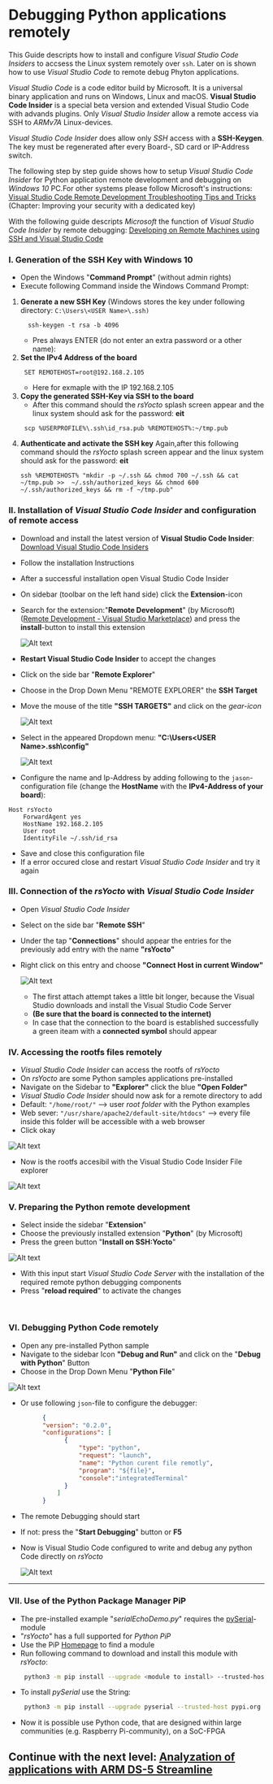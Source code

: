 #  	Debugging Python applications remotely

This Guide descripts how to install and configure *Visual Studio Code Insiders* to accsess the Linux system remotely over `ssh`. Later on is shown how to use *Visual Studio Code* to remote debug Phyton applications.

*Visual Studio Code* is a code editor build by Microsoft. It is a universal binary application and runs on Windows, Linux and macOS. **Visual Studio Code Insider** is a special beta version and extended Visual Studio Code with advands plugins. Only *Visual Studio Insider* allow a remote access via SSH to *ARMv7A* Linux-devices.

*Visual Studio Code Insider* does allow only *SSH* access with a **SSH-Keygen**. The key must be regenerated after every Board-, SD card or IP-Address switch.

The following step by step guide shows how to setup *Visual Studio Code Insider* for Python application remote development and debugging on *Windows 10* PC.For other systems please follow Microsoft's instructions:
[Visual Studio Code Remote Development Troubleshooting Tips and Tricks](https://code.visualstudio.com/docs/remote/troubleshooting)
(Chapter: Improving your security with a dedicated key)

With the following guide descripts *Microsoft* the function of *Visual Studio Code Insider* by remote debugging:
[Developing on Remote Machines using SSH and Visual Studio Code](https://code.visualstudio.com/docs/remote/ssh)

### I. Generation of the SSH Key with Windows 10
* Open the Windows "**Command Prompt**" (without admin rights)
* Execute following Command inside the Windows Command Prompt:
1.    **Generate a new SSH Key**
      (Windows stores the key under following directory:  `C:\Users\<USER Name>\.ssh)`
      ``````shell 
        ssh-keygen -t rsa -b 4096
       ``````
        * Pres always ENTER (do not enter an extra password or a other name):
2.    **Set the IPv4 Address of the board**
       ``````shell 
        SET REMOTEHOST=root@192.168.2.105
      ``````
      * Here for exmaple with the IP 192.168.2.105
5.    **Copy the generated SSH-Key via SSH to the board**
      * After this command should the *rsYocto* splash screen appear and the linux system should ask for the password: **eit**
      ``````shell       
       scp %USERPROFILE%\.ssh\id_rsa.pub %REMOTEHOST%:~/tmp.pub
      `````` 
4.   **Authenticate and activate the SSH key** 
       Again,after this following command should the *rsYocto* splash screen appear and the linux system should ask for the password: **eit**
      ``````shell 
      ssh %REMOTEHOST% "mkdir -p ~/.ssh && chmod 700 ~/.ssh && cat ~/tmp.pub >>  ~/.ssh/authorized_keys && chmod 600 ~/.ssh/authorized_keys && rm -f ~/tmp.pub"
      ``````
      
### II. Installation of *Visual Studio Code Insider* and configuration of remote access
* Download and install the latest version of **Visual Studio Code Insider**:
  [Download Visual Studio Code Insiders](https://code.visualstudio.com/insiders/)
* Follow the installation Instructions
* After a successful installation open Visual Studio Code Insider
* On sidebar (toolbar on the left hand side) click the **Extension**-icon
* Search for the extension:"**Remote Development**" (by Microsoft) ([Remote Development - Visual Studio Marketplace](https://marketplace.visualstudio.com/items?itemName=ms-vscode-remote.vscode-remote-extensionpack)) and press the **install**-button to install this extension

  ![Alt text](VisualCodeConfig1.jpg?raw=true "Visual Studio Configuration 1")

* **Restart Visual Studio Code Insider** to accept the changes
* Click on the side bar "**Remote Explorer**"
* Choose in the Drop Down Menu "REMOTE EXPLORER" the **SSH Target**
* Move the mouse of the title **"SSH TARGETS"** and click on the *gear-icon*

  ![Alt text](VisualCodeConfig2.jpg?raw=true "Visual Studio Configuration 2")
 
* Select in the appeared Dropdown menu: **"C:\Users\<USER Name>\.ssh\config"** 

  ![Alt text](VisualCodeConfig3.jpg?raw=true "Visual Studio Configuration 3")
 
* Configure the name and Ip-Address by adding following to the `jason`-configuration file
  (change the **HostName** with the **IPv4-Address of your board**):
``````jason
Host rsYocto
    ForwardAgent yes
    HostName 192.168.2.105
    User root
    IdentityFile ~/.ssh/id_rsa
`````` 
* Save and close this configuration file
* If a error occured close and restart *Visual Studio Code Insider* and try it again

### III. Connection of the *rsYocto* with *Visual Studio Code Insider*
* Open *Visual Studio Code Insider*
* Select on the side bar "**Remote SSH**" 
* Under the tap "**Connections**" should appear the entries for the previously add entry with the name **"rsYocto"**
* Right click on this entry and choose **"Connect Host in current Window"**

  ![Alt text](VisualCodeConfig4.jpg?raw=true "Visual Studio Configuration 4")
 
  * The first attach attempt takes a little bit longer, because the Visual Studio downloads and install the Visual Studio Code Server
  * **(Be sure that the board is connected to the internet)**
  * In case that the connection to the board is established successfully a green iteam with a **connected symbol** should appear

### IV. Accessing the rootfs files remotely
*  *Visual Studio Code Insider* can access the rootfs of *rsYocto*
*  On *rsYocto* are some Python samples applications pre-installed
*  Navigate on the Sidebar to **"Explorer"** click the blue **"Open Folder"**
*  *Visual Studio Code Insider* should now ask for a remote directory to add 
  * Default: `"/home/root/"` --> user *root folder* with the Python examples
  * Web sever: `"/usr/share/apache2/default-site/htdocs"` --> every file inside this folder will be accessible with a web browser
* Click okay

 ![Alt text](VisualCodeConfig5.jpg?raw=true "Visual Studio Configuration 5")
* Now is the rootfs accesibil with the Visual Studio Code Insider File explorer 

 ![Alt text](VisualCodeConfig6.jpg?raw=true "Visual Studio Configuration 6")


### V. Preparing the Python remote development
* Select inside the sidebar "**Extension**"
* Choose the previously installed extension "**Python**" (by Microsoft)
* Press the green button "**Install on SSH:Yocto**"

 ![Alt text](VisualCodeConfig7.jpg?raw=true "Visual Studio Configuration 7")
 
* With this input start *Visual Studio Code Server* with the installation of the required remote python debugging components
* Press  "**reload required**" to activate the changes
<br>

### VI. Debugging Python Code remotely
* Open any pre-installed Python sample
* Navigate to the sidebar Icon **"Debug and Run"** and click on the "**Debug with Python**" Button
* Choose in the Drop Down Menu "**Python File**" 

 ![Alt text](VisualCodeConfig8.jpg?raw=true "Visual Studio Configuration 8")
 
 * Or use following `json`-file to configure the debugger:
      ``````json
            {
            "version": "0.2.0",
            "configurations": [
                  {
                      "type": "python",
                      "request": "launch",
                      "name": "Python curent file remotly",
                      "program": "${file}",
                      "console":"integratedTerminal"
                  }
                ]
            }
      ``````
  * The remote Debugging should start     
  * If not: press the "**Start Debugging**" button or **F5**
  * Now is Visual Studio Code configured to write and debug any python Code directly on *rsYocto*
  
       ![Alt text](VisualCodeConfig9.jpg?raw=true "Visual Studio Configuration 9")
       
___

### VII. Use of the Python Package Manager PiP
* The pre-installed example "*serialEchoDemo.py*" requires the [pySerial](https://pyserial.readthedocs.io/en/latest/shortintro.html)-module
* "*rsYocto*" has a full supported for *Python PiP*
* Use the PiP [Homepage](https://pypi.org/) to find a module
* Run following command to download and install this module with *rsYocto*:
     ````bash
      python3 -m pip install --upgrade <module to install> --trusted-host pypi.org --trusted-host files.pythonhosted.org 
     ````
* To install *pySerial* use the String:
     ````bash
      python3 -m pip install --upgrade pyserial --trusted-host pypi.org --trusted-host files.pythonhosted.org 
     ````
* Now it is possible use Python code, that are designed within large communities (e.g. Raspberry Pi-community), on a SoC-FPGA

 ## Continue with the next level: [Analyzation of applications with ARM DS-5 Streamline](5_Streamline.md)
